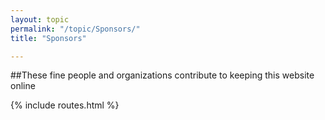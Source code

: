 ```yaml
---
layout: topic
permalink: "/topic/Sponsors/"
title: "Sponsors"

---
```


##These fine people and organizations contribute to keeping this website online

{% include routes.html %}
